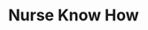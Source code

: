 ---
hackday: 26-london
title: Nurse Know How
summary: Empowering Nurses to share expertise through presentations, fostering continuous
  sharing of knowledge.
thumbnail: nurse_know_how.png
team:
- Sarah Ndebele
links:
  presentation: https://www.canva.com/design/DAF9tsFRXC8/Pasayugjk_IutRCk1hv_UA/view
---